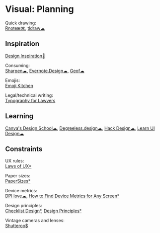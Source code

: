 # Visual: Planning

Quick drawing:  
[Rnote⊞⌘](https://rnote.flxzt.net/),
[tldraw☁](https://www.tldraw.com/)

## Inspiration

[Design Inspiration💩](https://github.com/emmabostian/design-inspiration)

Consuming:  
[Sharpen☁](https://sharpen.design/),
[Evernote.Design☁](https://www.evernote.design/),
[Geof☁](https://www.geofcrowl.com/blog/articles/2020/2/17/collection-higs/)

Emojis:  
[Emoji Kitchen](https://emoji.supply/kitchen/)

Legal/technical writing:  
[Typography for Lawyers](https://typographyforlawyers.com/)

## Learning

[Canva's Design School☁](https://designschool.canva.com/),
[Degreeless.design☁](https://www.degreeless.design/),
[Hack Design☁](https://hackdesign.org/),
[Learn UI Design☁](https://learnui.design/)

## Constraints

UX rules:  
[Laws of UX*](https://lawsofux.com/)

Paper sizes:  
[PaperSizes*](https://papersizes.io/)

Device metrics:  
[DPI love☁](https://dpi.lv/),
[How to Find Device Metrics for Any Screen*](https://material.io/blog/device-metrics)

Design principles:  
[Checklist Design*](https://www.checklist.design/),
[Design Principles*](https://principles.design/)

Vintage cameras and lenses:  
[Shutteroo$](https://shutteroo.com/)
